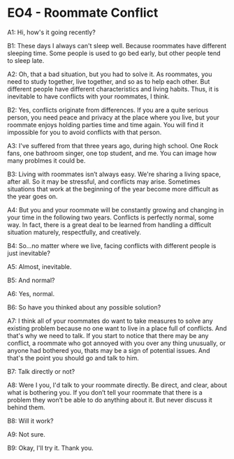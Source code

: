 # EO4 - Roommate Conflict #

A1: Hi, how's it going recently?

B1: These days I always can't sleep well. Because roommates have different sleeping time. Some people is used to go bed early, but other people tend to sleep late.

A2: Oh, that a bad situation, but you had to solve it. As roommates, you need to study together, live together, and so as to help each other. But different people have different characteristics and living habits. Thus, it is inevitable to have conflicts with your roommates, I think.

B2: Yes, conflicts originate from differences. If you are a quite serious person, you need peace and privacy at the place where you live, but your roommate enjoys holding parties time and time again. You will find it impossible for you to avoid conflicts with that person.

A3: I've suffered from that three years ago, during high school. One Rock fans, one bathroom singer, one top student, and me. You can image how many problmes it could be.

B3: Living with roommates isn’t always easy. We're sharing a living space, after all. So it may be stressful, and conflicts may arise. Sometimes situations that work at the beginning of the year become more difficult as the year goes on.

A4: But you and your roommate will be constantly growing and changing in your time in the following two years. Conflicts is perfectly normal, some way. In fact, there is a great deal to be learned from handling a difficult situation maturely, respectfully, and creatively.

B4: So...no matter where we live, facing conflicts with different people is just inevitable?

A5: Almost, inevitable.

B5: And normal?

A6: Yes, normal.

B6: So have you thinked about any possible solution?

A7: I think all of your roommates do want to take measures to solve any existing problem because no one want to live in a place full of conflicts. And that's why we need to talk. If you start to notice that there may be any conflict, a roommate who got annoyed with you over any thing unusually, or anyone had bothered you, thats may be a sign of potential issues. And that's the point you should go and talk to him.

B7: Talk directly or not?

A8: Were I you, I'd talk to your roommate directly. Be direct, and clear, about what is bothering you. If you don’t tell your roommate that there is a problem they won’t be able to do anything about it. But never discuss it behind them.

B8: Will it work?

A9: Not sure.

B9: Okay, I'll try it. Thank you.
